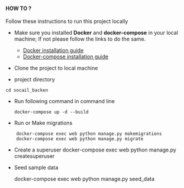 #### HOW TO ?
Follow these instructions to run this project locally

- Make sure you installed **Docker** and **docker-compose** in your local machine; If not please follow the links to do the same.
    
    - [Docker installation guide](https://docs.docker.com/engine/installation/) <br>
    - [Docker-compose installation guide](https://docs.docker.com/compose/install/)


- Clone the project to local machine
- project directory
 ``` 
 cd socail_backen
  ``` 
- Run following command in command line
    ``` 
    docker-compose up -d --build
    ```
- Run or Make migrations
``` 
    docker-compose exec web python manage.py makemigrations
    docker-compose exec web python manage.py migrate
``` 

- Create a superuser
    docker-compose exec web python manage.py createsuperuser
<!-- - Run containers in terminal if needed
    docker-compose up -d   -->
- Seed sample data

    docker-compose exec web python manage.py seed_data
